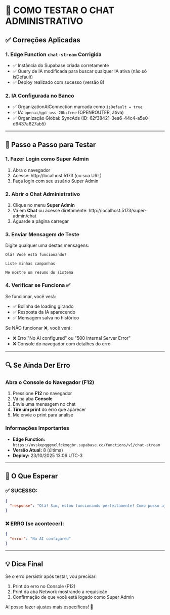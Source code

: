 # 🧪 COMO TESTAR O CHAT ADMINISTRATIVO

## ✅ Correções Aplicadas

### 1. **Edge Function `chat-stream` Corrigida**
- ✅ Instância do Supabase criada corretamente
- ✅ Query de IA modificada para buscar qualquer IA ativa (não só isDefault)
- ✅ Deploy realizado com sucesso (versão 8)

### 2. **IA Configurada no Banco**
- ✅ OrganizationAiConnection marcada como `isDefault = true`
- ✅ IA: `openai/gpt-oss-20b:free` (OPENROUTER, ativa)
- ✅ Organização Global: SyncAds (ID: 62f38421-3ea6-44c4-a5e0-d6437a627ab5)

---

## 📝 Passo a Passo para Testar

### 1. Fazer Login como Super Admin
1. Abra o navegador
2. Acesse: http://localhost:5173 (ou sua URL)
3. Faça login com seu usuário Super Admin

### 2. Abrir o Chat Administrativo
1. Clique no menu **Super Admin**
2. Vá em **Chat** ou acesse diretamente: http://localhost:5173/super-admin/chat
3. Aguarde a página carregar

### 3. Enviar Mensagem de Teste
Digite qualquer uma destas mensagens:

```
Olá! Você está funcionando?
```

```
Liste minhas campanhas
```

```
Me mostre um resumo do sistema
```

### 4. Verificar se Funciona ✅
Se funcionar, você verá:
- ✅ Bolinha de loading girando
- ✅ Resposta da IA aparecendo
- ✅ Mensagem salva no histórico

Se NÃO funcionar ❌, você verá:
- ❌ Erro "No AI configured" ou "500 Internal Server Error"
- ❌ Console do navegador com detalhes do erro

---

## 🔍 Se Ainda Der Erro

### Abra o Console do Navegador (F12)
1. Pressione **F12** no navegador
2. Vá na aba **Console**
3. Envie uma mensagem no chat
4. **Tire um print** do erro que aparecer
5. Me envie o print para análise

### Informações Importantes
- **Edge Function:** `https://ovskepqggmxlfckxqgbr.supabase.co/functions/v1/chat-stream`
- **Versão Atual:** 8 (última)
- **Deploy:** 23/10/2025 13:06 UTC-3

---

## 🎯 O Que Esperar

### ✅ SUCESSO:
```json
{
  "response": "Olá! Sim, estou funcionando perfeitamente! Como posso ajudá-lo hoje?"
}
```

### ❌ ERRO (se acontecer):
```json
{
  "error": "No AI configured"
}
```

---

## 💡 Dica Final

Se o erro persistir após testar, vou precisar:
1. Print do erro no Console (F12)
2. Print da aba Network mostrando a requisição
3. Confirmação de que você está logado como Super Admin

Aí posso fazer ajustes mais específicos! 🚀
